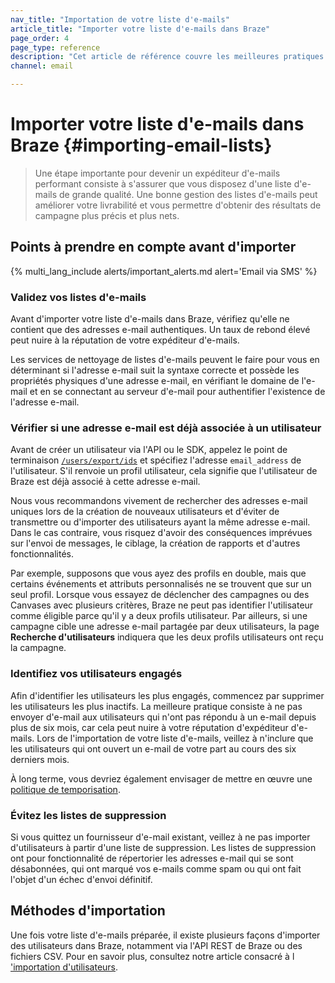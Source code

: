 ```yaml
---
nav_title: "Importation de votre liste d'e-mails"
article_title: "Importer votre liste d'e-mails dans Braze"
page_order: 4
page_type: reference
description: "Cet article de référence couvre les meilleures pratiques pour l'importation de votre liste d'e-mails dans Braze."
channel: email

---
```


# Importer votre liste d'e-mails dans Braze {#importing-email-lists}

> Une étape importante pour devenir un expéditeur d'e-mails performant consiste à s'assurer que vous disposez d'une liste d'e-mails de grande qualité. Une bonne gestion des listes d'e-mails peut améliorer votre livrabilité et vous permettre d'obtenir des résultats de campagne plus précis et plus nets.

## Points à prendre en compte avant d'importer

{% multi_lang_include alerts/important_alerts.md alert='Email via SMS' %}

### Validez vos listes d'e-mails

Avant d'importer votre liste d'e-mails dans Braze, vérifiez qu'elle ne contient que des adresses e-mail authentiques. Un taux de rebond élevé peut nuire à la réputation de votre expéditeur d'e-mails. 

Les services de nettoyage de listes d'e-mails peuvent le faire pour vous en déterminant si l'adresse e-mail suit la syntaxe correcte et possède les propriétés physiques d'une adresse e-mail, en vérifiant le domaine de l'e-mail et en se connectant au serveur d'e-mail pour authentifier l'existence de l'adresse e-mail.

### Vérifier si une adresse e-mail est déjà associée à un utilisateur

Avant de créer un utilisateur via l'API ou le SDK, appelez le point de terminaison [`/users/export/ids`]({{site.baseurl}}/api/endpoints/export/user_data/post_users_identifier/) et spécifiez l'adresse `email_address` de l'utilisateur. S'il renvoie un profil utilisateur, cela signifie que l'utilisateur de Braze est déjà associé à cette adresse e-mail.

Nous vous recommandons vivement de rechercher des adresses e-mail uniques lors de la création de nouveaux utilisateurs et d'éviter de transmettre ou d'importer des utilisateurs ayant la même adresse e-mail. Dans le cas contraire, vous risquez d'avoir des conséquences imprévues sur l'envoi de messages, le ciblage, la création de rapports et d'autres fonctionnalités.

Par exemple, supposons que vous ayez des profils en double, mais que certains événements et attributs personnalisés ne se trouvent que sur un seul profil. Lorsque vous essayez de déclencher des campagnes ou des Canvases avec plusieurs critères, Braze ne peut pas identifier l'utilisateur comme éligible parce qu'il y a deux profils utilisateur. Par ailleurs, si une campagne cible une adresse e-mail partagée par deux utilisateurs, la page **Recherche d'utilisateurs** indiquera que les deux profils utilisateurs ont reçu la campagne.

### Identifiez vos utilisateurs engagés

Afin d'identifier les utilisateurs les plus engagés, commencez par supprimer les utilisateurs les plus inactifs. La meilleure pratique consiste à ne pas envoyer d'e-mail aux utilisateurs qui n'ont pas répondu à un e-mail depuis plus de six mois, car cela peut nuire à votre réputation d'expéditeur d'e-mails. Lors de l'importation de votre liste d'e-mails, veillez à n'inclure que les utilisateurs qui ont ouvert un e-mail de votre part au cours des six derniers mois.

À long terme, vous devriez également envisager de mettre en œuvre une [politique de temporisation]({{site.baseurl}}/user_guide/message_building_by_channel/email/best_practices/sunset_policies/).

### Évitez les listes de suppression

Si vous quittez un fournisseur d'e-mail existant, veillez à ne pas importer d'utilisateurs à partir d'une liste de suppression. Les listes de suppression ont pour fonctionnalité de répertorier les adresses e-mail qui se sont désabonnées, qui ont marqué vos e-mails comme spam ou qui ont fait l'objet d'un échec d'envoi définitif.

## Méthodes d'importation

Une fois votre liste d'e-mails préparée, il existe plusieurs façons d'importer des utilisateurs dans Braze, notamment via l'API REST de Braze ou des fichiers CSV. Pour en savoir plus, consultez notre article consacré à l ['importation d'utilisateurs]({{site.baseurl}}/user_guide/data/user_data_collection/user_import/).

